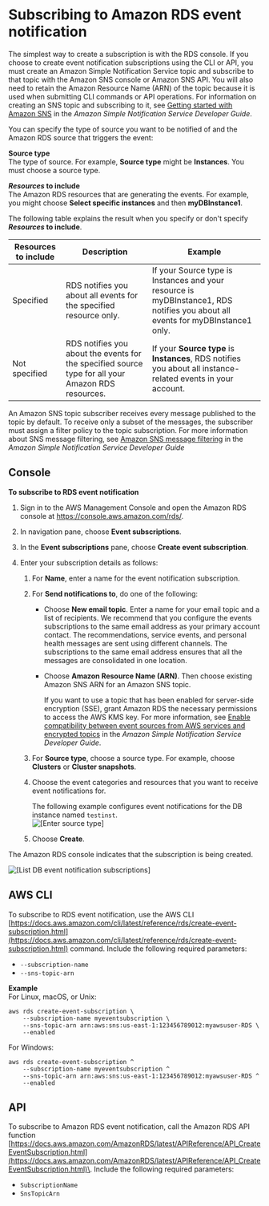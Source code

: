 # Subscribing to Amazon RDS event notification<a name="USER_Events.Subscribing"></a>

The simplest way to create a subscription is with the RDS console\. If you choose to create event notification subscriptions using the CLI or API, you must create an Amazon Simple Notification Service topic and subscribe to that topic with the Amazon SNS console or Amazon SNS API\. You will also need to retain the Amazon Resource Name \(ARN\) of the topic because it is used when submitting CLI commands or API operations\. For information on creating an SNS topic and subscribing to it, see [Getting started with Amazon SNS](https://docs.aws.amazon.com/sns/latest/dg/GettingStarted.html) in the *Amazon Simple Notification Service Developer Guide*\.

You can specify the type of source you want to be notified of and the Amazon RDS source that triggers the event:

**Source type**  
The type of source\. For example, **Source type** might be **Instances**\. You must choose a source type\.

***Resources* to include**  
The Amazon RDS resources that are generating the events\. For example, you might choose **Select specific instances** and then **myDBInstance1**\. 

The following table explains the result when you specify or don't specify ***Resources* to include**\.


|  Resources to include  |  Description  |  Example  | 
| --- | --- | --- | 
|  Specified  |  RDS notifies you about all events for the specified resource only\.  | If your Source type is Instances and your resource is myDBInstance1, RDS notifies you about all events for myDBInstance1 only\. | 
|  Not specified  |  RDS notifies you about the events for the specified source type for all your Amazon RDS resources\.   |  If your **Source type** is **Instances**, RDS notifies you about all instance\-related events in your account\.  | 

An Amazon SNS topic subscriber receives every message published to the topic by default\. To receive only a subset of the messages, the subscriber must assign a filter policy to the topic subscription\. For more information about SNS message filtering, see [Amazon SNS message filtering](https://docs.aws.amazon.com/sns/latest/dg/sns-message-filtering.html) in the *Amazon Simple Notification Service Developer Guide*

## Console<a name="USER_Events.Subscribing.Console"></a>

**To subscribe to RDS event notification**

1. Sign in to the AWS Management Console and open the Amazon RDS console at [https://console\.aws\.amazon\.com/rds/](https://console.aws.amazon.com/rds/)\.

1. In navigation pane, choose **Event subscriptions**\. 

1. In the **Event subscriptions** pane, choose **Create event subscription**\. 

1. Enter your subscription details as follows:

   1. For **Name**, enter a name for the event notification subscription\.

   1. For **Send notifications to**, do one of the following:
      + Choose **New email topic**\. Enter a name for your email topic and a list of recipients\. We recommend that you configure the events subscriptions to the same email address as your primary account contact\. The recommendations, service events, and personal health messages are sent using different channels\. The subscriptions to the same email address ensures that all the messages are consolidated in one location\.
      + Choose **Amazon Resource Name \(ARN\)**\. Then choose existing Amazon SNS ARN for an Amazon SNS topic\.

        If you want to use a topic that has been enabled for server\-side encryption \(SSE\), grant Amazon RDS the necessary permissions to access the AWS KMS key\. For more information, see [ Enable compatibility between event sources from AWS services and encrypted topics](https://docs.aws.amazon.com/sns/latest/dg/sns-key-management.html#compatibility-with-aws-services) in the *Amazon Simple Notification Service Developer Guide*\.

   1. For **Source type**, choose a source type\. For example, choose **Clusters** or **Cluster snapshots**\.

   1. Choose the event categories and resources that you want to receive event notifications for\.

      The following example configures event notifications for the DB instance named `testinst`\.  
![\[Enter source type\]](http://docs.aws.amazon.com/AmazonRDS/latest/AuroraUserGuide/images/event-source.png)

   1. Choose **Create**\.

The Amazon RDS console indicates that the subscription is being created\.

![\[List DB event notification subscriptions\]](http://docs.aws.amazon.com/AmazonRDS/latest/AuroraUserGuide/images/EventNotification-Create2.png)

## AWS CLI<a name="USER_Events.Subscribing.CLI"></a>

To subscribe to RDS event notification, use the AWS CLI [https://docs.aws.amazon.com/cli/latest/reference/rds/create-event-subscription.html](https://docs.aws.amazon.com/cli/latest/reference/rds/create-event-subscription.html) command\. Include the following required parameters:
+ `--subscription-name`
+ `--sns-topic-arn`

**Example**  
For Linux, macOS, or Unix:  

```
aws rds create-event-subscription \
    --subscription-name myeventsubscription \
    --sns-topic-arn arn:aws:sns:us-east-1:123456789012:myawsuser-RDS \
    --enabled
```
For Windows:  

```
aws rds create-event-subscription ^
    --subscription-name myeventsubscription ^
    --sns-topic-arn arn:aws:sns:us-east-1:123456789012:myawsuser-RDS ^
    --enabled
```

## API<a name="USER_Events.Subscribing.API"></a>

To subscribe to Amazon RDS event notification, call the Amazon RDS API function [https://docs.aws.amazon.com/AmazonRDS/latest/APIReference/API_CreateEventSubscription.html](https://docs.aws.amazon.com/AmazonRDS/latest/APIReference/API_CreateEventSubscription.html)\. Include the following required parameters: 
+ `SubscriptionName`
+ `SnsTopicArn`
